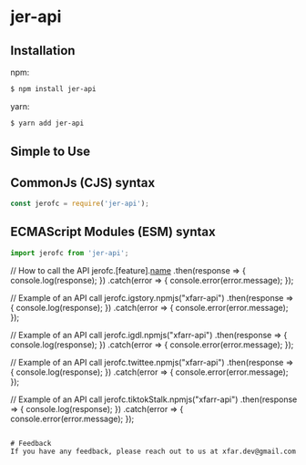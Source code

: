 # jer-api

## Installation
npm:
```bash
$ npm install jer-api
```
yarn:
```bash
$ yarn add jer-api
```

## Simple to Use
## CommonJs (CJS) syntax
```js
const jerofc = require('jer-api');
```
## ECMAScript Modules (ESM) syntax
```ts
import jerofc from 'jer-api';
```

// How to call the API
jerofc.[feature].[name](parameter)
  .then(response => {
    console.log(response);
  })
  .catch(error => {
    console.error(error.message);
  });

// Example of an API call
jerofc.igstory.npmjs("xfarr-api")
  .then(response => {
    console.log(response);
  })
  .catch(error => {
    console.error(error.message);
  });

  // Example of an API call
jerofc.igdl.npmjs("xfarr-api")
  .then(response => {
    console.log(response);
  })
  .catch(error => {
    console.error(error.message);
  });

  // Example of an API call
jerofc.twittee.npmjs("xfarr-api")
  .then(response => {
    console.log(response);
  })
  .catch(error => {
    console.error(error.message);
  });

  // Example of an API call
jerofc.tiktokStalk.npmjs("xfarr-api")
  .then(response => {
    console.log(response);
  })
  .catch(error => {
    console.error(error.message);
  });
```

# Feedback
If you have any feedback, please reach out to us at xfar.dev@gmail.com
